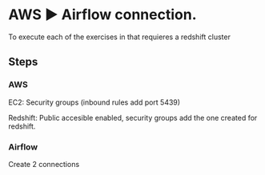 # AWS ► Airflow connection.

To execute each of the exercises in that requieres a redshift cluster

## Steps

### AWS

EC2: Security groups (inbound rules add port 5439)

Redshift: Public accesible enabled, security groups add the one created for redshift.

### Airflow

Create 2 connections